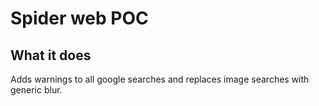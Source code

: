 # Spider web POC

## What it does

Adds warnings to all google searches and replaces image searches with generic blur.